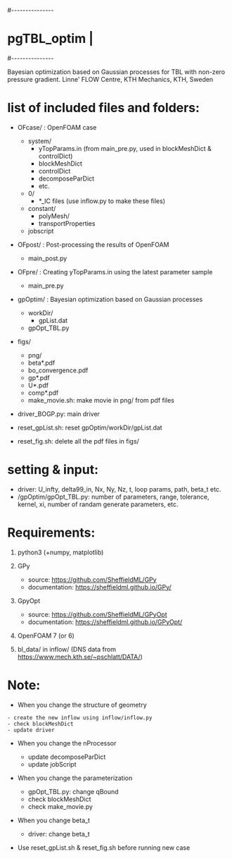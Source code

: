 #---------------
# pgTBL_optim  |
#---------------

Bayesian optimization based on Gaussian processes for TBL with non-zero pressure gradient. 
Linne' FLOW Centre, KTH Mechanics, KTH, Sweden

# list of included files and folders:

 - OFcase/   : OpenFOAM case
   - system/
     - yTopParams.in (from main_pre.py, used in blockMeshDict & controlDict)
     - blockMeshDict
     - controlDict
     - decomposeParDict
     - etc.
   - 0/
     - *_IC files (use inflow.py to make these files)
   - constant/
     - polyMesh/
     - transportProperties
   - jobscript

 - OFpost/   : Post-processing the results of OpenFOAM
   - main_post.py

 - OFpre/    : Creating yTopParams.in using the latest parameter sample
   - main_pre.py
   
 - gpOptim/  : Bayesian optimization based on Gaussian processes
   - workDir/
     - gpList.dat
   - gpOpt_TBL.py

 - figs/
   - png/
   - beta*.pdf
   - bo_convergence.pdf
   - gp*.pdf
   - U*.pdf
   - comp*.pdf
   - make_movie.sh: make movie in png/ from pdf files

 - driver_BOGP.py: main driver
 - reset_gpList.sh: reset gpOptim/workDir/gpList.dat
 - reset_fig.sh: delete all the pdf files in figs/

# setting & input:
 - driver: U_infty, delta99_in, Nx, Ny, Nz, t, loop params, path, beta_t etc.
 - /gpOptim/gpOpt_TBL.py: number of parameters, range, tolerance, kernel, xi, number of randam generate parameters, etc.

# Requirements:
1. python3 (+numpy, matplotlib)

2. GPy
   - source: https://github.com/SheffieldML/GPy
   - documentation: https://sheffieldml.github.io/GPy/

3. GpyOpt
   - source: https://github.com/SheffieldML/GPyOpt
   - documentation: https://sheffieldml.github.io/GPyOpt/

4. OpenFOAM 7 (or 6)

5. bl_data/ in inflow/ (DNS data from https://www.mech.kth.se/~pschlatt/DATA/)

# Note:
  - When you change the structure of geometry
<!-- 
    - create the new inflow from precursor using bl_inflow.py (precursor results required)
-->
    - create the new inflow using inflow/inflow.py
    - check blockMeshDict
    - update driver
    
  - When you change the nProcessor
    - update decomposeParDict
    - update jobScript

  - When you change the parameterization
    - gpOpt_TBL.py: change qBound
    - check blockMeshDict
    - check make_movie.py

  - When you change beta_t
    - driver: change beta_t

  - Use reset_gpList.sh & reset_fig.sh before running new case
